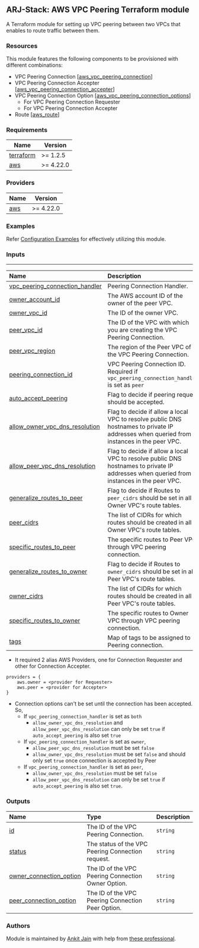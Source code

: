## ARJ-Stack: AWS VPC Peering Terraform module

A Terraform module for setting up VPC peering between two VPCs that enables to route traffic between them.

### Resources

This module features the following components to be provisioned with different combinations:

- VPC Peering Connection [[aws_vpc_peering_connection](https://registry.terraform.io/providers/hashicorp/aws/latest/docs/resources/vpc_peering_connection)]
- VPC Peering Connection Accepter [[aws_vpc_peering_connection_accepter](https://registry.terraform.io/providers/hashicorp/aws/latest/docs/resources/vpc_peering_connection_accepter)]
- VPC Peering Connection Option [[aws_vpc_peering_connection_options](https://registry.terraform.io/providers/hashicorp/aws/latest/docs/resources/vpc_peering_connection_options)]
    - For VPC Peering Connection Requester
    - For VPC Peering Connection Accepter
- Route [[aws_route](https://registry.terraform.io/providers/hashicorp/aws/latest/docs/resources/route)]

### Requirements

| Name | Version |
|------|---------|
| <a name="requirement_terraform"></a> [terraform](#requirement\_terraform) | >= 1.2.5 |
| <a name="requirement_aws"></a> [aws](#requirement\_aws) | >= 4.22.0 |

### Providers

| Name | Version |
|------|---------|
| <a name="provider_aws"></a> [aws](#provider\_aws) | >= 4.22.0 |

### Examples

Refer [Configuration Examples](https://github.com/arjstack/terraform-aws-examples/tree/main/aws-vpc-peering) for effectively utilizing this module.

### Inputs
---

| Name | Description | Type | Default | Required | Example|
|:------|:------|:------|:------|:------:|:------|
| <a name="vpc_peering_connection_handler"></a> [vpc_peering_connection_handler](#input\_vpc\_peering\_connection\_handler) | Peering Connection Handler. | `string` | `"both"` | no |  |
| <a name="owner_account_id"></a> [owner_account_id](#input\_owner\_account\_id) | The AWS account ID of the owner of the peer VPC. | `string` | `null` | no |  |
| <a name="owner_vpc_id"></a> [owner_vpc_id](#input\_owner\_vpc\_id) | The ID of the owner VPC. | `string` |  | yes |  |
| <a name="peer_vpc_id"></a> [peer_vpc_id](#input\_peer\_vpc\_id) | The ID of the VPC with which you are creating the VPC Peering Connection. | `string` |  | yes |  |
| <a name="peer_vpc_region"></a> [peer_vpc_region](#input\_peer\_vpc\_region) | The region of the Peer VPC of the VPC Peering Connection. | `string` | `null` | no |  |
| <a name="peering_connection_id"></a> [peering_connection_id](#input\_peering\_connection\_id) | VPC Peering Connection ID. Required if `vpc_peering_connection_handler` is set as `peer` | `string` | `null` | no |  |
| <a name="auto_accept_peering"></a> [auto_accept_peering](#input\_auto\_accept\_peering) | Flag to decide if peering request should be accepted. | `bool` | `false` | no |  |
| <a name="allow_owner_vpc_dns_resolution"></a> [allow_owner_vpc_dns_resolution](#input\_allow\_owner\_vpc\_dns\_resolution) | Flag to decide if allow a local VPC to resolve public DNS hostnames to private IP addresses when queried from instances in the peer VPC. | `bool` | `false` | no |  |
| <a name="allow_peer_vpc_dns_resolution"></a> [allow_peer_vpc_dns_resolution](#input\_allow\_peer\_vpc\_dns\_resolution) | Flag to decide if allow a local VPC to resolve public DNS hostnames to private IP addresses when queried from instances in the peer VPC. | `bool` | `false` | no |  |
| <a name="generalize_routes_to_peer"></a> [generalize_routes_to_peer](#input\_generalize\_routes\_to\_peer) | Flag to decide if Routes to `peer_cidrs` should be set in all Owner VPC's route tables. | `bool` | `false` | no |  |
| <a name="peer_cidrs"></a> [peer_cidrs](#input\_peer\_cidrs) | The list of CIDRs for which routes should be created in all Owner VPC's route tables. | `list(string)` | `[]` | no |  |
| <a name="specific_routes_to_peer"></a> [specific_routes_to_peer](#input\_specific\_routes\_to\_peer) | The specific routes to Peer VPC through VPC peering connection. | `list(map(string))` | `[]` | no |  |
| <a name="generalize_routes_to_owner"></a> [generalize_routes_to_owner](#input\_generalize\_routes\_to\_owner) | Flag to decide if Routes to `owner_cidrs` should be set in all Peer VPC's route tables. | `bool` | `false` | no |  |
| <a name="owner_cidrs"></a> [owner_cidrs](#input\_owner\_cidrs) | The list of CIDRs for which routes should be created in all Peer VPC's route tables. | `list(string)` | `[]` | no |  |
| <a name="specific_routes_to_owner"></a> [specific_routes_to_owner](#input\_specific\_routes\_to\_owner) | The specific routes to Owner VPC through VPC peering connection. | `list(map(string))` | `[]` | no |  |
| <a name="tags"></a> [tags](#input\_tags) | Map of tags to be assigned to Peering connection. | `map(string)` | `{}` | no |  |


- It required 2 alias AWS Providers, one for Connection Requester and other for Connection Accepter.

```
providers = {
    aws.owner = <provider for Requester>
    aws.peer = <provider for Accepter>
}
```
- Connection options can't be set until the connection has been accepted. So,
    - If `vpc_peering_connection_handler` is set as `both`
        - `allow_owner_vpc_dns_resolution` and `allow_peer_vpc_dns_resolution` can only be set `true` if `auto_accept_peering` is also set `true`
    - If `vpc_peering_connection_handler` is set as `owner`,
        - `allow_peer_vpc_dns_resolution` must be set `false`
        - `allow_owner_vpc_dns_resolution` must be set `false` and should only set `true` once connection is accepted by Peer
    - If `vpc_peering_connection_handler` is set as `peer`,
        - `allow_owner_vpc_dns_resolution` must be set `false`
        - `allow_peer_vpc_dns_resolution` can only be set `true` if `auto_accept_peering` is also set `true`.

### Outputs

| Name | Type | Description |
|:------|:------|:------|
| <a name="id"></a> [id](#output\_id) | The ID of the VPC Peering Connection. | `string` | 
| <a name="status"></a> [status](#output\_status) | The status of the VPC Peering Connection request. | `string` | 
| <a name="owner_connection_option"></a> [owner_connection_option](#output\_owner\_connection\_option) | The ID of the VPC Peering Connection Owner Option. | `string` | 
| <a name="peer_connection_option"></a> [peer_connection_option](#output\_peer\_connection\_option) | The ID of the VPC Peering Connection Peer Option. | `string` | 

### Authors

Module is maintained by [Ankit Jain](https://github.com/ankit-jn) with help from [these professional](https://github.com/arjstack/terraform-aws-vpc-peering/graphs/contributors).
